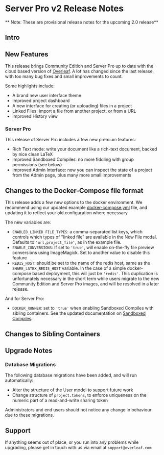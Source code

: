 # Server Pro v2 Release Notes

** Note: These are provisional release notes for the upcoming 2.0 release**

## Intro


## New Features

This release brings Community Edition and Server Pro up to date with the cloud based version of [Overleaf](https://overleaf.com). A lot has changed since the last release, with too many bug fixes and small improvements to count. 

Some highlights include:

- A brand new user interface theme
- Improved project dashboard
- A new interface for creating (or uploading) files in a project
- Linked Files: import a file from another project, or from a URL
- Improved History view


### Server Pro

This release of Server Pro includes a few new premium features:

- Rich Text mode: write your document like a rich-text document, backed by nice clean LaTeX
- Improved Sandboxed Compiles: no more fiddling with group permissions (see below)
- Improved Admin Interface: now you can inspect the state of a project from the Admin page, plus many more small improvements



## Changes to the Docker-Compose file format

This release adds a few new options to the docker environment. We recommend using our updated example [docker-compose.yml](https://github.com/overleaf/overleaf/blob/master/docker-compose.yml) file, and updating it to reflect your old configuration where necessary. 

The new variables are:

- `ENABLED_LINKED_FILE_TYPES`: a comma-separated list keys, which controls which types of "linked file" are available in the New File modal. Defaults to `'url,project_file'`, as in the example file.
- `ENABLE_CONVERSIONS`: If set to `'true'`, will enable on-the-fly file preview conversions using ImageMagick. Set to another value to disable this feature
- `REDIS_HOST`: should be set to the name of the redis host, same as the `SHARE_LATEX_REDIS_HOST` variable. In the case of a simple docker-compose based deployment, this will just be `'redis'`. This duplication is unfortunately necessary in the short term while users migrate to the new Community Edition and Server Pro images, and will be resolved in a later release.

And for Server Pro:

- `DOCKER_RUNNER`: set to `'true'` when enabling Sandboxed Compiles with sibling containers. See the updated documentation on [Sandboxed Compiles](https://github.com/overleaf/overleaf/wiki/Server-Pro:-sandboxed-compiles).

## Changes to Sibling Containers



## Upgrade Notes




### Database Migrations

The following database migrations have been added, and will run automatically:

- Alter the structure of the User model to support future work
- Change structure of `project.tokens`, to enforce uniqueness on the numeric part
  of a read-and-write sharing token

Administrators and end users should not notice any change in behaviour due to these
migrations.


## Support

If anything seems out of place, or you run into any problems while upgrading, please
get in touch with us via email at `support@overleaf.com`
